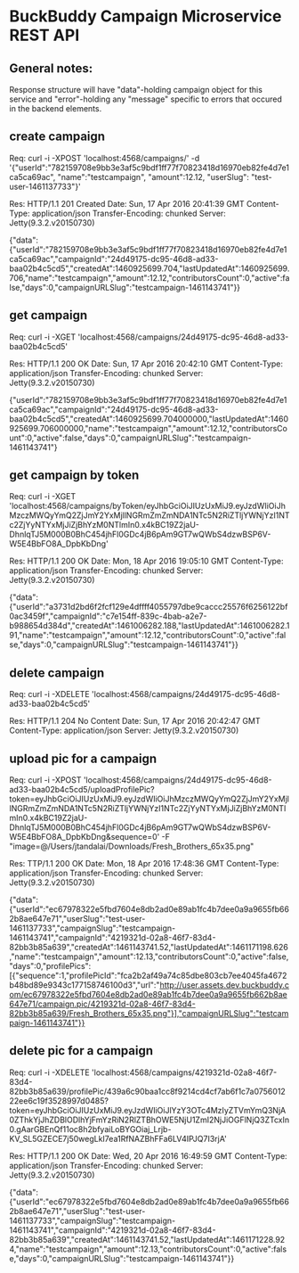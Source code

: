 # BuckBuddy Campaign Microservice REST API

## General notes:
Response structure will have "data"-holding campaign object for this service and "error"-holding any "message" specific to errors that occured in the backend elements.

## create campaign
Req:
curl -i -XPOST 'localhost:4568/campaigns/' -d '{"userId":"782159708e9bb3e3af5c9bdf1ff77f70823418d16970eb82fe4d7e1ca5ca69ac", "name":"testcampaign", "amount":12.12, "userSlug":  "test-user-1461137733"}'

Res:
HTTP/1.1 201 Created
Date: Sun, 17 Apr 2016 20:41:39 GMT
Content-Type: application/json
Transfer-Encoding: chunked
Server: Jetty(9.3.2.v20150730)

{"data":{"userId":"782159708e9bb3e3af5c9bdf1ff77f70823418d16970eb82fe4d7e1ca5ca69ac","campaignId":"24d49175-dc95-46d8-ad33-baa02b4c5cd5","createdAt":1460925699.704,"lastUpdatedAt":1460925699.706,"name":"testcampaign","amount":12.12,"contributorsCount":0,"active":false,"days":0,"campaignURLSlug":"testcampaign-1461143741"}}

## get campaign
Req:
curl -i -XGET 'localhost:4568/campaigns/24d49175-dc95-46d8-ad33-baa02b4c5cd5'

Res:
HTTP/1.1 200 OK
Date: Sun, 17 Apr 2016 20:42:10 GMT
Content-Type: application/json
Transfer-Encoding: chunked
Server: Jetty(9.3.2.v20150730)

{"userId":"782159708e9bb3e3af5c9bdf1ff77f70823418d16970eb82fe4d7e1ca5ca69ac","campaignId":"24d49175-dc95-46d8-ad33-baa02b4c5cd5","createdAt":1460925699.704000000,"lastUpdatedAt":1460925699.706000000,"name":"testcampaign","amount":12.12,"contributorsCount":0,"active":false,"days":0,"campaignURLSlug":"testcampaign-1461143741"}

## get campaign by token
Req:
curl -i -XGET 'localhost:4568/campaigns/byToken/eyJhbGciOiJIUzUxMiJ9.eyJzdWIiOiJhMzczMWQyYmQ2ZjJmY2YxMjllNGRmZmZmNDA1NTc5N2RiZTljYWNjYzI1NTc2ZjYyNTYxMjJiZjBhYzM0NTlmIn0.x4kBC19Z2jaU-DhnlqTJ5M000B0BhC454jhFl0GDc4jB6pAm9GT7wQWbS4dzwBSP6V-W5E4BbFO8A_DpbKbDng'

Res:
HTTP/1.1 200 OK
Date: Mon, 18 Apr 2016 19:05:10 GMT
Content-Type: application/json
Transfer-Encoding: chunked
Server: Jetty(9.3.2.v20150730)

{"data":{"userId":"a3731d2bd6f2fcf129e4dffff4055797dbe9caccc25576f6256122bf0ac3459f","campaignId":"c7e154ff-839c-4bab-a2e7-b988654d384d","createdAt":1461006282.188,"lastUpdatedAt":1461006282.191,"name":"testcampaign","amount":12.12,"contributorsCount":0,"active":false,"days":0,"campaignURLSlug":"testcampaign-1461143741"}}

## delete campaign
Req:
curl -i -XDELETE 'localhost:4568/campaigns/24d49175-dc95-46d8-ad33-baa02b4c5cd5' 

Res:
HTTP/1.1 204 No Content
Date: Sun, 17 Apr 2016 20:42:47 GMT
Content-Type: application/json
Server: Jetty(9.3.2.v20150730)

## upload pic for a campaign
Req:
curl -i -XPOST 'localhost:4568/campaigns/24d49175-dc95-46d8-ad33-baa02b4c5cd5/uploadProfilePic?token=eyJhbGciOiJIUzUxMiJ9.eyJzdWIiOiJhMzczMWQyYmQ2ZjJmY2YxMjllNGRmZmZmNDA1NTc5N2RiZTljYWNjYzI1NTc2ZjYyNTYxMjJiZjBhYzM0NTlmIn0.x4kBC19Z2jaU-DhnlqTJ5M000B0BhC454jhFl0GDc4jB6pAm9GT7wQWbS4dzwBSP6V-W5E4BbFO8A_DpbKbDng&sequence=0' -F "image=@/Users/jtandalai/Downloads/Fresh_Brothers_65x35.png"

Res:
TTP/1.1 200 OK
Date: Mon, 18 Apr 2016 17:48:36 GMT
Content-Type: application/json
Transfer-Encoding: chunked
Server: Jetty(9.3.2.v20150730)

{"data":{"userId":"ec67978322e5fbd7604e8db2ad0e89ab1fc4b7dee0a9a9655fb662b8ae647e71","userSlug":"test-user-1461137733","campaignSlug":"testcampaign-1461143741","campaignId":"4219321d-02a8-46f7-83d4-82bb3b85a639","createdAt":1461143741.52,"lastUpdatedAt":1461171198.626,"name":"testcampaign","amount":12.13,"contributorsCount":0,"active":false,"days":0,"profilePics":[{"sequence":1,"profilePicId":"fca2b2af49a74c85dbe803cb7ee4045fa4672b48bd89e9343c177158746100d3","url":"http://user.assets.dev.buckbuddy.com/ec67978322e5fbd7604e8db2ad0e89ab1fc4b7dee0a9a9655fb662b8ae647e71/campaign.pic/4219321d-02a8-46f7-83d4-82bb3b85a639/Fresh_Brothers_65x35.png"}],"campaignURLSlug":"testcampaign-1461143741"}}

## delete pic for a campaign
Req:
curl -i -XDELETE 'localhost:4568/campaigns/4219321d-02a8-46f7-83d4-82bb3b85a639/profilePic/439a6c90baa1cc8f9214cd4cf7ab6f1c7a075601222ee6c19f3528997d0485?token=eyJhbGciOiJIUzUxMiJ9.eyJzdWIiOiJlYzY3OTc4MzIyZTVmYmQ3NjA0ZThkYjJhZDBlODlhYjFmYzRiN2RlZTBhOWE5NjU1ZmI2NjJiOGFlNjQ3ZTcxIn0.gAarGBEnQf11oc8h2bfyaiLoBYGOiaj_Lrjb-KV_SL5GZECE7j50wegLkI7ea1RfNAZBhFFa6LV4IPJQ7I3rjA'

Res:
HTTP/1.1 200 OK
Date: Wed, 20 Apr 2016 16:49:59 GMT
Content-Type: application/json
Transfer-Encoding: chunked
Server: Jetty(9.3.2.v20150730)

{"data":{"userId":"ec67978322e5fbd7604e8db2ad0e89ab1fc4b7dee0a9a9655fb662b8ae647e71","userSlug":"test-user-1461137733","campaignSlug":"testcampaign-1461143741","campaignId":"4219321d-02a8-46f7-83d4-82bb3b85a639","createdAt":1461143741.52,"lastUpdatedAt":1461171228.924,"name":"testcampaign","amount":12.13,"contributorsCount":0,"active":false,"days":0,"campaignURLSlug":"testcampaign-1461143741"}}

